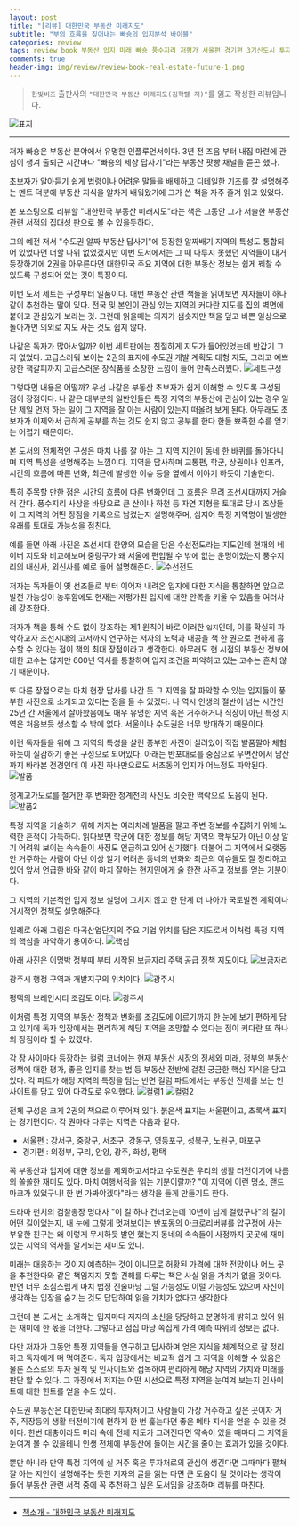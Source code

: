 ```yaml
---  
layout: post  
title: "[리뷰] 대한민국 부동산 미래지도"  
subtitle: "부의 흐름을 짚어내는 빠숑의 입지분석 바이블"  
categories: review  
tags: review book 부동산 입지 미래 빠숑 풍수지리 저평가 서울편 경기편 3기신도시 투자 
comments: true  
header-img: img/review/review-book-real-estate-future-1.png
---  
```

  
> `한빛비즈` 출판사의 `"대한민국 부동산 미래지도(김학렬 저)"`를 읽고 작성한 리뷰입니다.  

![표지](https://theorydb.github.io/assets/img/review/review-book-real-estate-future-1.png)  

---

저자 빠숑은 부동산 분야에서 유명한 인플루언서이다. 3년 전 즈음 부터 내집 마련에 관심이 생겨 출퇴근 시간마다 "빠숑의 세상 답사기"라는 부동산 팟빵 채널을 듣곤 했다. 

초보자가 알아듣기 쉽게 법령이나 어려운 말들을 배제하고 디테일한 기초를 잘 설명해주는 멘트 덕분에 부동산 지식을 알차게 배워왔기에 그가 쓴 책을 자주 즐겨 읽고 있었다. 

본 포스팅으로 리뷰할 "대한민국 부동산 미래지도"라는 책은 그동안 그가 저술한 부동산 관련 서적의 집대성 판으로 볼 수 있을듯하다. 

그의 예전 저서 "수도권 알짜 부동산 답사기"에 등장한 알짜배기 지역의 특성도 통합되어 있었다면 더할 나위 없었겠지만 이번 도서에서는 그 때 다루지 못했던 지역들이 대거 등장하기에 2권을 아우른다면 대한민국 주요 지역에 대한 부동산 정보는 쉽게 꿰찰 수 있도록 구성되어 있는 것이 특징이다.

이번 도서 세트는 구성부터 일품이다. 매번 부동산 관련 책들을 읽어보면 저자들이 하나같이 추천하는 말이 있다. 전국 및 본인이 관심 있는 지역의 커다란 지도를 집의 벽면에 붙이고 관심있게 보라는 것. 그런데 읽을때는 의지가 샘솟지만 책을 덮고 바쁜 일상으로 돌아가면 의외로 지도 사는 것도 쉽지 않다. 

나같은 독자가 많아서일까? 이번 세트판에는 친절하게 지도가 들어있었는데 반갑기 그지 없었다. 고급스러워 보이는 2권의 표지에 수도권 개발 계획도 대형 지도, 그리고 예쁘장한 책갈피까지 고급스러운 장식품을 소장한 느낌이 들어 만족스러웠다. 
![세트구성](https://theorydb.github.io/assets/img/review/review-book-real-estate-future-2.png)  

그렇다면 내용은 어떨까? 우선 나같은 부동산 초보자가 쉽게 이해할 수 있도록 구성된 점이 장점이다. 나 같은 대부분의 일반인들은 특정 지역의 부동산에 관심이 있는 경우 일단 제일 먼저 하는 일이 그 지역을 잘 아는 사람이 있는지 떠올려 보게 된다. 아무래도 초보자가 이제와서 급하게 공부를 하는 것도 쉽지 않고 공부를 한다 한들 뾰족한 수를 얻기는 어렵기 때문이다. 

본 도서의 전체적인 구성은 마치 나를 잘 아는 그 지역 지인이 동네 한 바퀴를 돌아다니며 지역 특성을 설명해주는 느낌이다. 지역을 답사하며 교통편, 학군, 상권이나 인프라, 시간의 흐름에 따른 변화, 최근에 발생한 이슈 등을 옆에서 이야기 하듯이 기술한다. 

특히 주목할 만한 점은 시간의 흐름에 따른 변화인데 그 흐름은 무려 조선시대까지 거슬러 간다. 풍수지리 사상을 바탕으로 큰 산이나 하천 등 자연 지형을 토대로 당시 조상들이 그 지역의 어떤 장점을 기록으로 남겼는지 설명해주며, 심지어 특정 지역명이 발생한 유래를 토대로 가능성을 점친다.

예를 들면 아래 사진은 조선시대 한양의 모습을 담은 수선전도라는 지도인데 현재의 네이버 지도와 비교해보며 중랑구가 왜 서울에 편입될 수 밖에 없는 운명이었는지 풍수지리의 내신사, 외신사를 예로 들어 설명해준다. 
![수선전도](https://theorydb.github.io/assets/img/review/review-book-real-estate-future-3.png)  

저자는 독자들이 옛 선조들로 부터 이어져 내려온 입지에 대한 지식을 통찰하면 앞으로 발전 가능성이 농후함에도 현재는 저평가된 입지에 대한 안목을 키울 수 있음을 여러차례 강조한다. 

저자가 책을 통해 수도 없이 강조하는 제1 원칙이 바로 이러한 `입지`인데, 이를 확실히 파악하고자 조선시대의 고서까지 연구하는 저자의 노력과 내공을 책 한 권으로 편하게 흡수할 수 있다는 점이 책의 최대 장점이라고 생각한다. 아무래도 현 시점의 부동산 정보에 대한 고수는 많지만 600년 역사를 통찰하여 입지 조건을 파악하고 있는 고수는 흔치 않기 때문이다.

또 다른 장점으로는 마치 현장 답사를 나간 듯 그 지역을 잘 파악할 수 있는 입지들이 풍부한 사진으로 소개되고 있다는 점을 들 수 있겠다. 나 역시 인생의 절반이 넘는 시간인 25년 간 서울에서 살아왔음에도 매우 유명한 지역 혹은 거주하거나 직장이 아닌 특정 지역은 처음보듯 생소할 수 밖에 없다. 서울이나 수도권은 너무 방대하기 때문이다.

이런 독자들을 위해 그 지역의 특성을 살린 풍부한 사진이 실려있어 직접 발품팔아 체험하듯이 실감하기 좋은 구성으로 되어있다. 아래는 반포대로를 중심으로 우면산에서 남산까지 바라본 전경인데 이 사진 하나만으로도 서초동의 입지가 어느정도 파악된다.
![발품](https://theorydb.github.io/assets/img/review/review-book-real-estate-future-5.png)  

청계고가도로를 철거한 후 변화한 청계천의 사진도 비슷한 맥락으로 도움이 된다.
![발품2](https://theorydb.github.io/assets/img/review/review-book-real-estate-future-7.png)  

특정 지역을 기술하기 위해 저자는 여러차례 발품을 팔고 주변 정보를 수집하기 위해 노력한 흔적이 가득하다. 읽다보면 학군에 대한 정보를 해당 지역의 학부모가 아닌 이상 알기 어려워 보이는 속속들이 사정도 언급하고 있어 신기했다. 더불어 그 지역에서 오랫동안 거주하는 사람이 아닌 이상 알기 어려운 동네의 변화와 최근의 이슈들도 잘 정리하고 있어 앞서 언급한 바와 같이 마치 잘아는 현지인에게 술 한잔 사주고 정보를 얻는 기분이다. 

그 지역의 기본적인 입지 정보 설명에 그치지 않고 한 단계 더 나아가 국토발전 계획이나 거시적인 정책도 설명해준다. 

일례로 아래 그림은 마곡산업단지의 주요 기업 위치를 담은 지도로써 이처럼 특정 지역의 핵심을 파악하기 용이하다.
![핵심](https://theorydb.github.io/assets/img/review/review-book-real-estate-future-4.png)  

아래 사진은 이명박 정부때 부터 시작된 보금자리 주택 공급 정책 지도이다.
![보금자리](https://theorydb.github.io/assets/img/review/review-book-real-estate-future-8.png)  

광주시 행정 구역과 개발지구의 위치이다. 
![광주시](https://theorydb.github.io/assets/img/review/review-book-real-estate-future-8.png)  

평택의 브레인시티 조감도 이다.
![광주시](https://theorydb.github.io/assets/img/review/review-book-real-estate-future-8.png)  

이처럼 특정 지역의 부동산 정책과 변화를 조감도에 이르기까지 한 눈에 보기 편하게 담고 있기에 독자 입장에서는 편리하게 해당 지역을 조망할 수 있다는 점이 커다란 또 하나의 장점이라 할 수 있겠다.

각 장 사이마다 등장하는 컬럼 코너에는 현재 부동산 시장의 정세와 미래, 정부의 부동산 정책에 대한 평가, 좋은 입지를 찾는 법 등 부동산 전반에 걸친 궁금한 핵심 지식을 담고 있다. 각 파트가 해당 지역의 특징을 담는 반면 컬럼 파트에서는 부동산 전체를 보는 인사이트를 담고 있어 다각도로 유익했다.
![컬럼1](https://theorydb.github.io/assets/img/review/review-book-real-estate-future-10.png) 
![컬럼2](https://theorydb.github.io/assets/img/review/review-book-real-estate-future-6.png) 

전체 구성은 크게 2권의 책으로 이루어져 있다. 붉은색 표지는 서울편이고, 초록색 표지는 경기편이다. 각 권마다 다루는 지역은 다음과 같다. 
* 서울편 : 강서구, 중랑구, 서초구, 강동구, 영등포구, 성북구, 노원구, 마포구
* 경기편 : 의정부, 구리, 안양, 광주, 화성, 평택

꼭 부동산과 입지에 대한 정보를 제외하고서라고 수도권은 우리의 생활 터전이기에 나름의 쏠쏠한 재미도 있다. 마치 여행서적을 읽는 기분이랄까? "이 지역에 이런 명소, 랜드마크가 있었구나! 한 번 가봐야겠다"라는 생각을 들게 만들기도 한다. 

드라마 펀치의 검찰총장 명대사 "이 길 하나 건너오는데 10년이 넘게 걸렸구나"의 길이 어떤 길이었는지, 내 눈에 그렇게 멋져보이는 반포동의 아크로리버뷰를 압구정에 사는 부유한 친구는 왜 이렇게 무시하듯 발언 했는지 동네의 속속들이 사정까지 곳곳에 재미있는 지역의 역사를 알게되는 재미도 있다. 

미래는 대응하는 것이지 예측하는 것이 아니므로 허황된 가격에 대한 전망이나 어느 곳을 추천한다와 같은 책임지지 못할 견해를 다루는 책은 사실 읽을 가치가 없을 것이다. 반면 너무 조심스럽게 마치 법정 진술마냥 그럴 가능성도 이럴 가능성도 있으며 자신이 생각하는 입장을 숨기는 것도 답답하여 읽을 가치가 없다고 생각한다. 

그런데 본 도서는 소개하는 입지마다 저자의 소신을 당당하고 분명하게 밝히고 있어 읽는 재미에 한 몫을 더한다. 그렇다고 점집 마냥 쪽집게 가격 예측 따위의 정보는 없다. 

다만 저자가 그동안 특정 지역들을 연구하고 답사하며 얻은 지식을 체계적으로 잘 정리하고 독자에게 떠 먹여준다. 독자 입장에서는 비교적 쉽게 그 지역을 이해할 수 있음은 물론 스스로의 투자 원칙 및 인사이트와 접목하여 편리하게 해당 지역의 가치와 미래를 판단 할 수 있다. 그 과정에서 저자는 어떤 시선으로 특정 지역을 눈여겨 보는지 인사이트에 대한 힌트를 얻을 수도 있다. 

수도권 부동산은 대한민국 최대의 투자처이고 사람들이 가장 거주하고 싶은 곳이자 거주, 직장등의 생활 터전이기에 편하게 한 번 훑는다면 좋은 메타 지식을 얻을 수 있을 것이다. 한번 대충이라도 머리 속에 전체 지도가 그려진다면 약속이 있을 때마다 그 지역을 눈여겨 볼 수 있을테니 인생 전체에 부동산에 들이는 시간을 줄이는 효과가 있을 것이다. 

뿐만 아니라 만약 특정 지역에 실 거주 혹은 투자처로의 관심이 생긴다면 그때마다 펼쳐 잘 아는 지인이 설명해주는 듯한 저자의 글을 읽는 다면 큰 도움이 될 것이라는 생각이 들어 부동산 관련 서적 중에 꼭 추천하고 싶은 도서임을 강조하며 리뷰를 마친다.

---

* [책소개 - 대한민국 부동산 미래지도](http://www.yes24.com/Product/Goods/97514000)

